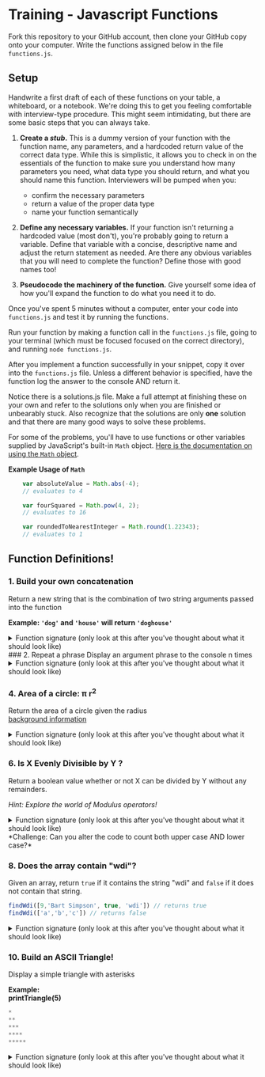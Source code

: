 # Training - Javascript Functions

Fork this repository to your GitHub account, then clone your GitHub copy onto your computer. Write the functions assigned below in the file `functions.js`.

## Setup

Handwrite a first draft of each of these functions on your table, a whiteboard, or a notebook. We're doing this to get you feeling comfortable with interview-type procedure. This might seem intimidating, but there are some basic steps that you can always take.

1. **Create a *stub*.** This is a dummy version of your function with the function name, any parameters, and a hardcoded return value of the correct data type. While this is simplistic, it allows you to check in on the essentials of the function to make sure you understand how many parameters you need, what data type you should return, and what you should name this function. Interviewers will be pumped when you:
	* confirm the necessary parameters
	* return a value of the proper data type
	* name your function semantically

2. **Define any necessary variables.** If your function isn't returning a hardcoded value (most don't), you're probably going to return a variable. Define that variable with a concise, descriptive name and adjust the return statement as needed. Are there any obvious variables that you will need to complete the function? Define those with good names too!

3. **Pseudocode the machinery of the function.** Give yourself some idea of how you'll expand the function to do what you need it to do.

Once you've spent 5 minutes without a computer, enter your code into `functions.js` and test it by running the functions.

Run your function by making a function call in the `functions.js` file, going to your terminal (which must be focused focused on the correct directory), and running `node functions.js`.

After you implement a function successfully in your snippet, copy it over into the `functions.js` file.  Unless a different behavior is specified, have the function log the answer to the console AND return it.

Notice there is a solutions.js file. Make a full attempt at finishing these on your own and refer to the solutions only when you are finished or unbearably stuck. Also recognize that the solutions are only **one** solution and that there are many good ways to solve these problems.

For some of the problems, you'll have to use functions or other variables supplied by JavaScript's built-in `Math` object.  [Here is the documentation on using the `Math` object](https://developer.mozilla.org/en-US/docs/Web/JavaScript/Reference/Global_Objects/Math).

**Example Usage of `Math`**
```javascript
	var absoluteValue = Math.abs(-4);
	// evaluates to 4

	var fourSquared = Math.pow(4, 2);
	// evaluates to 16

	var roundedToNearestInteger = Math.round(1.22343);
	// evaluates to 1
```


<!--## Deliverable

When you wrap up work, edit this README to include your name, a link to the original repository, and a 3-5 sentence reflection on completing this assignment. Example:

> I was a able to complete all of the mathematical functions, but the string related functions were difficult for me. I spoke with the evening TA and she helped me solve the ASCII triangle function. I'm still feeling iffy on writing my own loops.

Push your updates to GitHub and add a link to the repo to the "My Work" section of your website!
-->
## Function Definitions!


### 1.  Build your own concatenation
Return a new string that is the combination of two string arguments passed into the function

**Example: `'dog'` and `'house'` will return `'doghouse'`**
<details>
<summary>Function signature (only look at this after you've thought about what it should look like)</summary>
<br>
```javascript
function combineWords(word1, word2) {
	// TODO: Place your code here
}
var result = combineWords('dog', 'house');
console.log(result);
// displays 'doghouse'
```
</details>
### 2.  Repeat a phrase
Display an argument phrase to the console n times
<details>
<summary>Function signature (only look at this after you've thought about what it should look like)</summary>
<br>
```javascript
function repeatPhrase(phrase, n) {
	// TODO: Place your code here
}

repeatPhrase("Hello", 5);
// displays
// Hello
// Hello
// Hello
// Hello
// Hello
```
</details>

### 3.  Build your own Power function
Return number <sup>power</sup> *without* using built-in `Math` functions

**Example**:   
**4<sup>5</sup> = 4 \* 4 \* 4 \* 4 \* 4 = 1024**
<details>
<summary>Function signature (only look at this after you've thought about what it should look like)</summary>
<br>
```javascript
function toTheNthPower(number, power) {
	// TODO: Place your code here		
}

var result = toTheNthPower(4, 5);
console.log(result);
// displays 1024
```
</details>

### 4. Area of a circle:  &pi; r<sup>2</sup>
Return the area of a circle given the radius  
[background information](http://www.mathgoodies.com/lessons/vol2/circle_area.html)

<details>
<summary>Function signature (only look at this after you've thought about what it should look like)</summary>
<br>
```javascript
function areaOfACircle(radius) {
	// TODO: Place your code here
}

var result = areaOfACircle(2);
console.log(result);
// displays approximately 12.57
```
</details>

### 5.  Pythagorean Theorem: a<sup>2</sup> + b<sup>2</sup> = c<sup>2</sup>
Return c given a and b  
[background information](https://en.wikipedia.org/wiki/Pythagorean_theorem)

<details>
<summary>Function signature (only look at this after you've thought about what it should look like)</summary>
<br>
```javascript
function pythagoreanTheorem(a, b) {
	// TODO: Place your code here
}

var result = pythagoreanTheorem(3, 4);
console.log(result);
// should display 5;
```
</details>

###  6. Is X Evenly Divisible by Y ?
Return a boolean value whether or not X can be divided by Y without any remainders.  

*Hint: Explore the world of Modulus operators!*

<details>
<summary>Function signature (only look at this after you've thought about what it should look like)</summary>
<br>
```javascript
function isXEvenlyDivisibleByY(x, y) {
	// TODO: Place your code here
}

var result = isXEvenlyDivisibleByY(99, 3);
console.log(result);
// displays true
```
</details>

### 7.  Vowel Count:
Return the number of occurrences of vowels in a word.
Vowels are `a`, `e`, `i`, `o`, `u`, and `y`

<details>
<summary>Function signature (only look at this after you've thought about what it should look like)</summary>
<br>
```javascript
function countVowels(word) {
	// TODO: Place your code here
}

var result = countVowels("stealing");
console.log(result);
// displays 3
```
</details>
*Challenge: Can you alter the code to count both upper case AND lower case?*

### 8. Does the array contain "wdi"?
Given an array, return `true` if it contains the string "wdi" and `false` if it does not contain that string.

```javascript
findWdi([9,'Bart Simpson', true, 'wdi']) // returns true
findWdi(['a','b','c']) // returns false
```

<details>
<summary>Function signature (only look at this after you've thought about what it should look like)</summary>
<br>
```javascript

	function findWdi(arr){
		// TODO: Place your code here
	}

```
</details>

### 9. Find the longest word in a sentence
Given a string representing a sentence, return the longest word in that sentence.

<details>
<summary>Function signature (only look at this after you've thought about what it should look like)</summary>
<br>
```javascript
findLongestWord("The rain in Spain falls mainly on the plain"); // => "mainly"
findLongestWord("abcdefghijkl"); // => "abcdefghijkl"
```

```javascript
function findLongestWord(sentence) {
    // TODO: Place your code here
}
```
</details>

### 10. Build an ASCII Triangle!
Display a simple triangle with asterisks

**Example:   
printTriangle(5)**

```javascript
*
**
***
****
*****
```

<details>
<summary>Function signature (only look at this after you've thought about what it should look like)</summary>
<br>
```javascript
function printTriangle(length) {
	// TODO: Place your code here
}

printTriangle(3);
// displays
// *
// **
// ***
```
</details>

### 11. Create a heads-or-tails game.
In a separate file, create a super-simple HTML page that contains an element with the id `result`, and link your HTML page to a js file. In that js file, define 3 functions:
-A function that returns either "heads" or "tails", the result of a coin flip.
-A function that, when called, prompts the user to guess either "heads" or "tails" and returns their guess.
-A function that takes in a string and puts that string into the `result` element on your page.

Then, write a fourth function that wraps all of these functions into one, so that calling that fourth function will prompt the user to guess heads or tails, flip a coin, and then tell the user whether or not they were right. Make sure that calling just that function from the console works as expected.

### 12. Stretch Challenge: Can you alter the printTriangle function to create a Pyramid?
**Example:  printPyramid(10);**

```javascript
           *
          * *
         * * *
        * * * *
       * * * * *
      * * * * * *
     * * * * * * *
    * * * * * * * *
   * * * * * * * * *
  * * * * * * * * * *
```

*Warning: This is a surprisingly tricky interview-level exercise.  Try at your own risk!*

```javascript
function printPyramid(length) {
	// TODO: Place your code here
}
```
